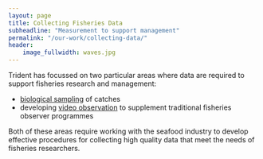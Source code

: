 ```yaml
---
layout: page
title: Collecting Fisheries Data
subheadline: "Measurement to support management"
permalink: "/our-work/collecting-data/"
header:
    image_fullwidth: waves.jpg
---
```

Trident has focussed on two particular areas where data are required to support fisheries research and management:

+ [biological sampling](/our-work/collecting-data/sampling "biological sampling") of catches
+ developing [video observation](/our-work/collecting-data/video-observation "video observation") to supplement traditional fisheries observer programmes

Both of these areas require working with the seafood industry to develop effective procedures for collecting high quality data that meet the needs of fisheries researchers.
